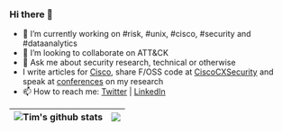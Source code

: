 ### Hi there 👋

- 🔭 I’m currently working on #risk, #unix, #cisco, #security and #dataanalytics
- 👯 I’m looking to collaborate on ATT&CK
- 💬 Ask me about security research, technical or otherwise
- I write articles for [Cisco](https://blogs.cisco.com/author/timwadhwabrown), share F/OSS code at [CiscoCXSecurity](https://github.com/CiscCXSecurity) and speak at [conferences](https://scholar.google.co.uk/citations?user=vx_iiGYAAAAJ) on my research
- 📫 How to reach me: [Twitter](https://twitter.com/timb_machine) | [LinkedIn](https://www.linkedin.com/in/timb-machine)

| <img align="center" src="https://github-readme-stats.vercel.app/api?username=timb-machine&show_icons=true&include_all_commits=true&theme=buefy&hide_border=true" alt="Tim's github stats" /> | <img align="center" src="https://github-readme-stats.vercel.app/api/top-langs/?username=timb-machine&layout=compact&theme=buefy&hide_border=true" /> |
| ------------- | ------------- |
